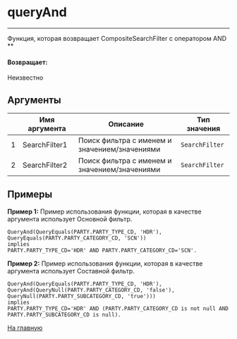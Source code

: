 # queryAnd

---

Функция, которая возвращает CompositeSearchFilter с оператором AND **

#### Возвращает:

Неизвестно

## Аргументы

|  | Имя аргумента | Описание | Тип значения |
| --- | --- | --- | --- |
| 1 | SearchFilter1 | Поиск фильтра с именем и значением/значениями | `SearchFilter` |
| 2 | SearchFilter2 | Поиск фильтра с именем и значением/значениями | `SearchFilter` |

## Примеры

**Пример 1:** Пример использования функции, которая в качестве аргумента использует Основной фильтр.
```
QueryAnd(QueryEquals(PARTY.PARTY_TYPE_CD, 'HDR'), QueryEquals(PARTY.PARTY_CATEGORY_CD, 'SCN'))
implies
PARTY.PARTY_TYPE_CD='HDR' AND PARTY.PARTY_CATEGORY_CD='SCN'.
```

**Пример 2:** Пример использования функции, которая в качестве аргумента использует Составной фильтр.
```
QueryAnd(QueryEquals(PARTY.PARTY_TYPE_CD, 'HDR'), QueryAnd(QueryNull(PARTY.PARTY_CATEGORY_CD, 'false'), QueryNull(PARTY.PARTY_SUBCATEGORY_CD, 'true')))
implies
PARTY.PARTY_TYPE_CD='HDR' AND (PARTY.PARTY_CATEGORY_CD is not null AND PARTY.PARTY_SUBCATEGORY_CD is null).
```



[На главную](./ecmfunctions/)